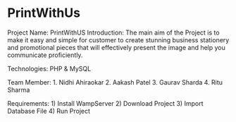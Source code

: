 # PrintWithUs


Project Name: PrintWithUS Introduction: The main aim of the Project is to make it easy and simple for customer to create stunning business stationery and promotional pieces that will effectively present the image and help you communicate proficiently.

Technologies: PHP & MySQL

Team Member: 1. Nidhi Ahiraokar 2. Aakash Patel 3. Gaurav Sharda 4. Ritu Sharma

Requirements: 1) Install WampServer 2) Download Project 3) Import Database File 4) Run Project
